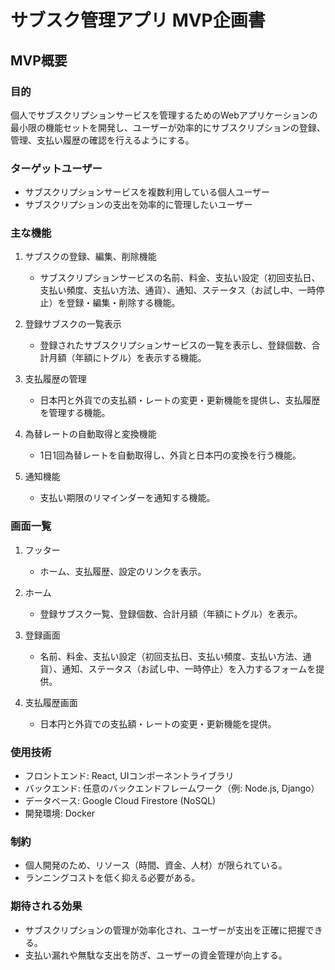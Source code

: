# サブスク管理アプリ MVP企画書

## MVP概要

### 目的
個人でサブスクリプションサービスを管理するためのWebアプリケーションの最小限の機能セットを開発し、ユーザーが効率的にサブスクリプションの登録、管理、支払い履歴の確認を行えるようにする。

### ターゲットユーザー
- サブスクリプションサービスを複数利用している個人ユーザー
- サブスクリプションの支出を効率的に管理したいユーザー

### 主な機能
1. サブスクの登録、編集、削除機能
   - サブスクリプションサービスの名前、料金、支払い設定（初回支払日、支払い頻度、支払い方法、通貨）、通知、ステータス（お試し中、一時停止）を登録・編集・削除する機能。

2. 登録サブスクの一覧表示
   - 登録されたサブスクリプションサービスの一覧を表示し、登録個数、合計月額（年額にトグル）を表示する機能。

3. 支払履歴の管理
   - 日本円と外貨での支払額・レートの変更・更新機能を提供し、支払履歴を管理する機能。

4. 為替レートの自動取得と変換機能
   - 1日1回為替レートを自動取得し、外貨と日本円の変換を行う機能。

5. 通知機能
   - 支払い期限のリマインダーを通知する機能。

### 画面一覧
1. フッター
   - ホーム、支払履歴、設定のリンクを表示。

2. ホーム
   - 登録サブスク一覧、登録個数、合計月額（年額にトグル）を表示。

3. 登録画面
   - 名前、料金、支払い設定（初回支払日、支払い頻度、支払い方法、通貨）、通知、ステータス（お試し中、一時停止）を入力するフォームを提供。

4. 支払履歴画面
   - 日本円と外貨での支払額・レートの変更・更新機能を提供。

### 使用技術
- フロントエンド: React, UIコンポーネントライブラリ
- バックエンド: 任意のバックエンドフレームワーク（例: Node.js, Django）
- データベース: Google Cloud Firestore (NoSQL)
- 開発環境: Docker

### 制約
- 個人開発のため、リソース（時間、資金、人材）が限られている。
- ランニングコストを低く抑える必要がある。

### 期待される効果
- サブスクリプションの管理が効率化され、ユーザーが支出を正確に把握できる。
- 支払い漏れや無駄な支出を防ぎ、ユーザーの資金管理が向上する。